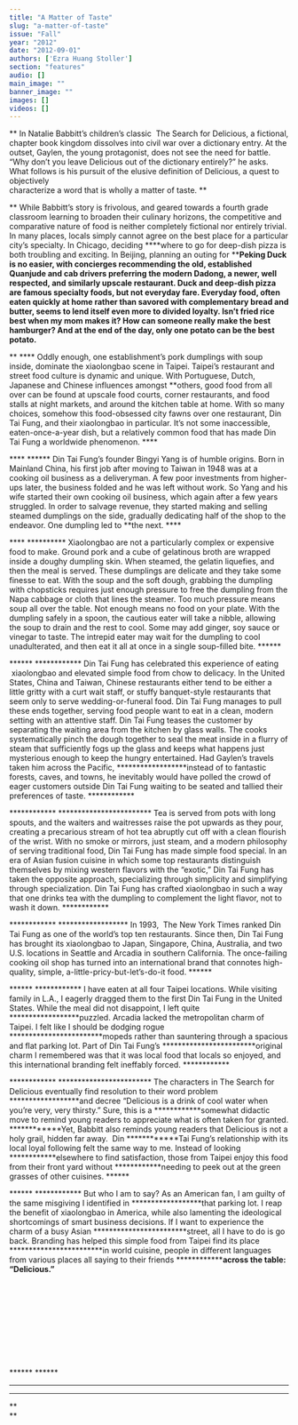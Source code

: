 ```yaml
---
title: "A Matter of Taste"
slug: "a-matter-of-taste"
issue: "Fall"
year: "2012"
date: "2012-09-01"
authors: ['Ezra Huang Stoller']
section: "features"
audio: []
main_image: ""
banner_image: ""
images: []
videos: []
---
```

**  In Natalie Babbitt’s children’s classic  The Search for Delicious, a fictional, chapter book kingdom dissolves into civil war over a dictionary entry. At the outset, Gaylen, the young protagonist, does not see the need for battle. “Why don’t you leave Delicious out of the dictionary entirely?” he asks. What follows is his pursuit of the elusive definition of Delicious, a quest to objectively   
characterize a word that is wholly a matter of taste. **

**  While Babbitt’s story is frivolous, and geared towards a fourth grade classroom learning to broaden their culinary horizons, the competitive and comparative nature of food is neither completely fictional nor entirely trivial. In many places, locals simply cannot agree on the best place for a particular city’s specialty. In Chicago, deciding ****where to go for deep-dish pizza is both troubling and exciting. In Beijing, planning an outing for ****Peking Duck is no easier, with concierges recommending the old, established Quanjude and cab drivers preferring the modern Dadong, a newer, well respected, and similarly upscale restaurant. Duck and deep-dish pizza are famous specialty foods, but not everyday fare. Everyday food, often eaten quickly at home rather than savored with complementary bread and butter, seems to lend itself even more to divided loyalty. Isn’t fried rice best when my mom makes it? How can someone really make the best hamburger? And at the end of the day, only one potato can be the best potato.**

** ****  Oddly enough, one establishment’s pork dumplings with soup inside, dominate the xiaolongbao scene in Taipei. Taipei’s restaurant and street food culture is dynamic and unique. With Portuguese, Dutch, Japanese and Chinese influences amongst **others, good food from all over can be found at upscale food courts, corner restaurants, and food stalls at night markets, and around the kitchen table at home. With so many choices, somehow this food-obsessed city fawns over one restaurant, Din Tai Fung, and their xiaolongbao in particular. It’s not some inaccessible, eaten-once-a-year dish, but a relatively common food that has made Din Tai Fung a worldwide phenomenon. ****

**** ******  Din Tai Fung’s founder Bingyi Yang is of humble origins. Born in Mainland China, his first job after moving to Taiwan in 1948 was at a cooking oil business as a deliveryman. A few poor investments from higher-ups later, the business folded and he was left without work. So Yang and his wife started their own cooking oil business, which again after a few years struggled. In order to salvage revenue, they started making and selling steamed dumplings on the side, gradually dedicating half of the shop to the endeavor. One dumpling led to **the next. ****

**** **********  Xiaolongbao are not a particularly complex or expensive food to make. Ground pork and a cube of gelatinous broth are wrapped inside a doughy dumpling skin. When steamed, the gelatin liquefies, and then the meal is served. These dumplings are delicate and they take some finesse to eat. With the soup and the soft dough, grabbing the dumpling with chopsticks requires just enough pressure to free the dumpling from the Napa cabbage or cloth that lines the steamer. Too much pressure means soup all over the table. Not enough means no food on your plate. With the dumpling safely in a spoon, the cautious eater will take a nibble, allowing the soup to drain and the rest to cool. Some may add ginger, soy sauce or vinegar to taste. The intrepid eater may wait for the dumpling to cool unadulterated, and then eat it all at once in a single soup-filled bite. ******

****** ************  Din Tai Fung has celebrated this experience of eating  xiaolongbao and elevated simple food from chow to delicacy. In the United States, China and Taiwan, Chinese restaurants either tend to be either a little gritty with a curt wait staff, or stuffy banquet-style restaurants that seem only to serve wedding-or-funeral food. Din Tai Fung manages to pull these ends together, serving food people want to eat in a clean, modern setting with an attentive staff. Din Tai Fung teases the customer by separating the waiting area from the kitchen by glass walls. The cooks systematically pinch the dough together to seal the meat inside in a flurry of steam that sufficiently fogs up the glass and keeps what happens just mysterious enough to keep the hungry entertained. Had Gaylen’s travels taken him across the Pacific, ******************instead of to fantastic forests, caves, and towns, he inevitably would have polled the crowd of eager customers outside Din Tai Fung waiting to be seated and tallied their preferences of taste. ************

************ ************************  Tea is served from pots with long spouts, and the waiters and waitresses raise the pot upwards as they pour, creating a precarious stream of hot tea abruptly cut off with a clean flourish of the wrist. With no smoke or mirrors, just steam, and a modern philosophy of serving traditional food, Din Tai Fung has made simple food special. In an era of Asian fusion cuisine in which some top restaurants distinguish themselves by mixing western flavors with the “exotic,” Din Tai Fung has taken the opposite approach, specializing through simplicity and simplifying through specialization. Din Tai Fung has crafted xiaolongbao in such a way that one drinks tea with the dumpling to complement the light flavor, not to wash it down. ************

************ ******************  In 1993,  The New York Times ranked Din Tai Fung as one of the world’s top ten restaurants. Since then, Din Tai Fung has brought its xiaolongbao to Japan, Singapore, China, Australia, and two U.S. locations in Seattle and Arcadia in southern California. The once-failing cooking oil shop has turned into an international brand that connotes high-quality, simple, a-little-pricy-but-let’s-do-it food. ******

****** ************  I have eaten at all four Taipei locations. While visiting family in L.A., I eagerly dragged them to the first Din Tai Fung in the United States. While the meal did not disappoint, I left quite ******************puzzled. Arcadia lacked the metropolitan charm of Taipei. I felt like I should be dodging rogue ************************mopeds rather than sauntering through a spacious and flat parking lot. Part of Din Tai Fung’s ************************original charm I remembered was that it was local food that locals so enjoyed, and this international branding felt ineffably forced. ************

************ ************************  The characters in The Search for Delicious eventually find resolution to their word problem ******************and decree “Delicious is a drink of cool water when you’re very, very thirsty.” Sure, this is a ************somewhat didactic move to remind young readers to appreciate what is often taken for granted. ************Yet, Babbitt also reminds young readers that Delicious is not a holy grail, hidden far away.  Din ************Tai Fung’s relationship with its local loyal following felt the same way to me. Instead of looking ************elsewhere to find satisfaction, those from Taipei enjoy this food from their front yard without ************needing to peek out at the green grasses of other cuisines. ******

****** ************  But who I am to say? As an American fan, I am guilty of the same misgiving I identified in ******************that parking lot. I reap the benefit of xiaolongbao in America, while also lamenting the ideological shortcomings of smart business decisions. If I want to experience the charm of a busy Asian ************************street, all I have to do is go back. Branding has helped this simple food from Taipei find its place ************************in world cuisine, people in different languages from various places all saying to their friends ************************across the table: “Delicious.”************

 

 

 

 

 

****** ******

******  
******

**  
**

 

 

 

 

